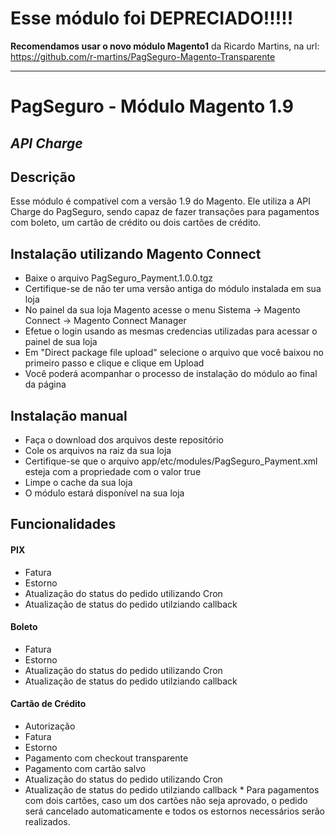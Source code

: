 
# Esse módulo foi DEPRECIADO!!!!!
**Recomendamos usar o novo módulo Magento1** da Ricardo Martins, na url: https://github.com/r-martins/PagSeguro-Magento-Transparente

---

# PagSeguro - Módulo Magento 1.9
## _API Charge_


## Descrição
Esse módulo é compatível com a versão 1.9 do Magento. Ele utiliza a API Charge do PagSeguro, sendo capaz de fazer transações para pagamentos com boleto, um cartão de crédito ou dois cartões de crédito.

## Instalação utilizando Magento Connect

- Baixe o arquivo PagSeguro_Payment.1.0.0.tgz
- Certifique-se de não ter uma versão antiga do módulo instalada em sua loja
- No painel da sua loja Magento acesse o menu Sistema -> Magento Connect -> Magento Connect Manager
- Efetue o login usando as mesmas credencias utilizadas para acessar o painel de sua loja
- Em "Direct package file upload" selecione o arquivo que você baixou no primeiro passo e clique e clique em Upload
- Você poderá acompanhar o processo de instalação do módulo ao final da página

## Instalação manual

- Faça o download dos arquivos deste repositório
- Cole os arquivos na raiz da sua loja
- Certifique-se que o arquivo app/etc/modules/PagSeguro_Payment.xml esteja com a propriedade <active> com o valor true
- Limpe o cache da sua loja
- O módulo estará disponível na sua loja

## Funcionalidades

#### PIX
- Fatura
- Estorno
- Atualização do status do pedido utilizando Cron
- Atualização de status do pedido utilziando callback

#### Boleto
- Fatura
- Estorno
- Atualização do status do pedido utilizando Cron
- Atualização de status do pedido utilziando callback

#### Cartão de Crédito
- Autorização
- Fatura
- Estorno
- Pagamento com checkout transparente
- Pagamento com cartão salvo
- Atualização do status do pedido utilizando Cron
- Atualização de status do pedido utilziando callback
  \* Para pagamentos com dois cartões, caso um dos cartões não seja aprovado, o pedido será cancelado automaticamente e todos os estornos necessários serão realizados.
